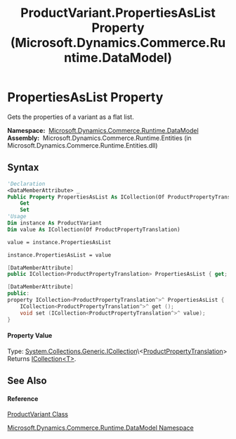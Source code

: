 ﻿---
title: ProductVariant.PropertiesAsList Property  (Microsoft.Dynamics.Commerce.Runtime.DataModel)
TOCTitle: PropertiesAsList Property
ms:assetid: P:Microsoft.Dynamics.Commerce.Runtime.DataModel.ProductVariant.PropertiesAsList
ms:mtpsurl: https://technet.microsoft.com/en-us/library/microsoft.dynamics.commerce.runtime.datamodel.productvariant.propertiesaslist(v=AX.60)
ms:contentKeyID: 62211873
ms.date: 05/18/2015
mtps_version: v=AX.60
f1_keywords:
- Microsoft.Dynamics.Commerce.Runtime.DataModel.ProductVariant.PropertiesAsList
dev_langs:
- CSharp
- C++
- VB
---

# PropertiesAsList Property

Gets the properties of a variant as a flat list.

**Namespace:**  [Microsoft.Dynamics.Commerce.Runtime.DataModel](microsoft-dynamics-commerce-runtime-datamodel-namespace.md)  
**Assembly:**  Microsoft.Dynamics.Commerce.Runtime.Entities (in Microsoft.Dynamics.Commerce.Runtime.Entities.dll)

## Syntax

``` vb
'Declaration
<DataMemberAttribute> _
Public Property PropertiesAsList As ICollection(Of ProductPropertyTranslation)
    Get
    Set
'Usage
Dim instance As ProductVariant
Dim value As ICollection(Of ProductPropertyTranslation)

value = instance.PropertiesAsList

instance.PropertiesAsList = value
```

``` csharp
[DataMemberAttribute]
public ICollection<ProductPropertyTranslation> PropertiesAsList { get; set; }
```

``` c++
[DataMemberAttribute]
public:
property ICollection<ProductPropertyTranslation^>^ PropertiesAsList {
    ICollection<ProductPropertyTranslation^>^ get ();
    void set (ICollection<ProductPropertyTranslation^>^ value);
}
```

#### Property Value

Type: [System.Collections.Generic.ICollection](https://technet.microsoft.com/en-us/library/92t2ye13\(v=ax.60\))\<[ProductPropertyTranslation](productpropertytranslation-class-microsoft-dynamics-commerce-runtime-datamodel.md)\>  
Returns [ICollection\<T\>](https://technet.microsoft.com/en-us/library/92t2ye13\(v=ax.60\)).  

## See Also

#### Reference

[ProductVariant Class](productvariant-class-microsoft-dynamics-commerce-runtime-datamodel.md)

[Microsoft.Dynamics.Commerce.Runtime.DataModel Namespace](microsoft-dynamics-commerce-runtime-datamodel-namespace.md)


